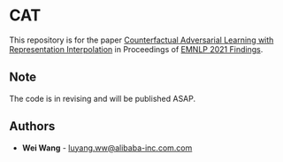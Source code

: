# CAT
This repository is for the paper [Counterfactual Adversarial Learning with Representation Interpolation](https://arxiv.org/abs/2109.04746) in Proceedings of [EMNLP 2021 Findings](https://2021.emnlp.org/).

## Note
The code is in revising and will be published ASAP.

## Authors
* **Wei Wang** - luyang.ww@alibaba-inc.com.com
